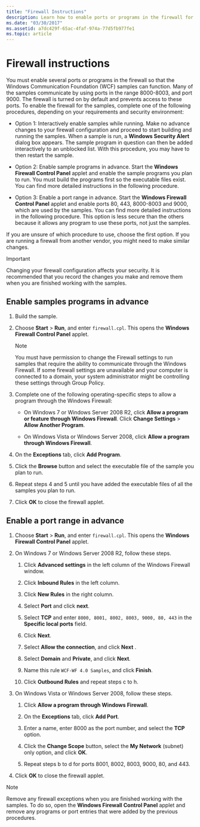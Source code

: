 ```yaml
---
title: "Firewall Instructions"
description: Learn how to enable ports or programs in the firewall for WCF samples. Use one of these procedures, depending on your requirements and security environment.
ms.date: "03/30/2017"
ms.assetid: a7dc429f-65ac-4faf-974a-77d5fb977fe1
ms.topic: article
---
```

# Firewall instructions

You must enable several ports or programs in the firewall so that the Windows Communication Foundation (WCF) samples can function. Many of the samples communicate by using ports in the range 8000-8003, and port 9000. The firewall is turned on by default and prevents access to these ports. To enable the firewall for the samples, complete one of the following procedures, depending on your requirements and security environment:

- Option 1: Interactively enable samples while running. Make no advance changes to your firewall configuration and proceed to start building and running the samples. When a sample is run, a **Windows Security Alert** dialog box appears. The sample program in question can then be added interactively to an unblocked list. With this procedure, you may have to then restart the sample.

- Option 2: Enable sample programs in advance. Start the **Windows Firewall Control Panel** applet and enable the sample programs you plan to run. You must build the programs first so the executable files exist. You can find more detailed instructions in the following procedure.

- Option 3: Enable a port range in advance. Start the **Windows Firewall Control Panel** applet and enable ports 80, 443, 8000-8003 and 9000, which are used by the samples. You can find more detailed instructions in the following procedure. This option is less secure than the others because it allows any program to use these ports, not just the samples.

If you are unsure of which procedure to use, choose the first option. If you are running a firewall from another vendor, you might need to make similar changes.

> [!IMPORTANT]
> Changing your firewall configuration affects your security. It is recommended that you record the changes you make and remove them when you are finished working with the samples.

## Enable samples programs in advance

1. Build the sample.

2. Choose **Start** > **Run**, and enter `firewall.cpl`. This opens the **Windows Firewall Control Panel** applet.

    > [!NOTE]
    > You must have permission to change the Firewall settings to run samples that require the ability to communicate through the Windows Firewall. If some firewall settings are unavailable and your computer is connected to a domain, your system administrator might be controlling these settings through Group Policy.

3. Complete one of the following operating-specific steps to allow a program through the Windows Firewall:

    - On Windows 7 or Windows Server 2008 R2, click **Allow a program or feature through Windows Firewall**. Click **Change Settings** > **Allow Another Program**.

    - On Windows Vista or Windows Server 2008, click **Allow a program through Windows Firewall**.

4. On the **Exceptions** tab, click **Add Program**.

5. Click the **Browse** button and select the executable file of the sample you plan to run.

6. Repeat steps 4 and 5 until you have added the executable files of all the samples you plan to run.

7. Click **OK** to close the firewall applet.

## Enable a port range in advance

1. Choose **Start** > **Run**, and enter `firewall.cpl`. This opens the **Windows Firewall Control Panel** applet.

2. On Windows 7 or Windows Server 2008 R2, follow these steps.

    1. Click **Advanced settings** in the left column of the Windows Firewall window.

    2. Click **Inbound Rules** in the left column.

    3. Click **New Rules** in the right column.

    4. Select **Port** and click **next**.

    5. Select **TCP** and enter `8000, 8001, 8002, 8003, 9000, 80, 443` in the **Specific local ports** field.

    6. Click **Next**.

    7. Select **Allow the connection**, and click **Next** .

    8. Select **Domain** and **Private**, and click **Next**.

    9. Name this rule `WCF-WF 4.0 Samples`, and click **Finish**.

    10. Click **Outbound Rules** and repeat steps c to h.

3. On Windows Vista or Windows Server 2008, follow these steps.

    1. Click **Allow a program through Windows Firewall**.

    2. On the **Exceptions** tab, click **Add Port**.

    3. Enter a name, enter 8000 as the port number, and select the **TCP** option.

    4. Click the **Change Scope** button, select the **My Network** (subnet) only option, and click **OK**.

    5. Repeat steps b to d for ports 8001, 8002, 8003, 9000, 80, and 443.

4. Click **OK** to close the firewall applet.

> [!NOTE]
> Remove any firewall exceptions when you are finished working with the samples. To do so, open the **Windows Firewall Control Panel** applet and remove any programs or port entries that were added by the previous procedures.
